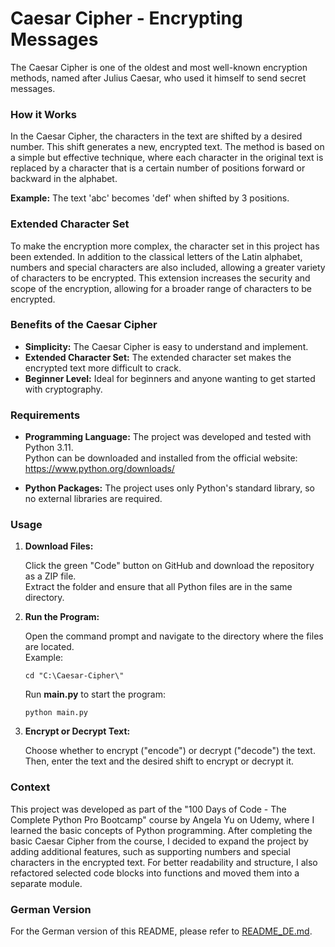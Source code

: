 # Caesar Cipher - Encrypting Messages
The Caesar Cipher is one of the oldest and most well-known encryption methods, named after Julius Caesar, who used it himself to send secret messages.

### How it Works
In the Caesar Cipher, the characters in the text are shifted by a desired number. This shift generates a new, encrypted text. The method is based on a simple but effective technique, where each character in the original text is replaced by a character that is a certain number of positions forward or backward in the alphabet.

**Example:** The text 'abc' becomes 'def' when shifted by 3 positions.

### Extended Character Set
To make the encryption more complex, the character set in this project has been extended. In addition to the classical letters of the Latin alphabet, numbers and special characters are also included, allowing a greater variety of characters to be encrypted. This extension increases the security and scope of the encryption, allowing for a broader range of characters to be encrypted.

### Benefits of the Caesar Cipher
- **Simplicity:** The Caesar Cipher is easy to understand and implement.
- **Extended Character Set:** The extended character set makes the encrypted text more difficult to crack.
- **Beginner Level:** Ideal for beginners and anyone wanting to get started with cryptography.

### Requirements
- **Programming Language:**
  The project was developed and tested with Python 3.11.  
  Python can be downloaded and installed from the official website: https://www.python.org/downloads/

- **Python Packages:**
  The project uses only Python's standard library, so no external libraries are required.

### Usage
1. **Download Files:**
   
   Click the green "Code" button on GitHub and download the repository as a ZIP file.  
   Extract the folder and ensure that all Python files are in the same directory.
   
2. **Run the Program:**
   
   Open the command prompt and navigate to the directory where the files are located.  
   Example:

       cd "C:\Caesar-Cipher\"

   Run **main.py** to start the program:
  
       python main.py

3. **Encrypt or Decrypt Text:**

    Choose whether to encrypt ("encode") or decrypt ("decode") the text. Then, enter the text and the desired shift to encrypt or decrypt it.

### Context
This project was developed as part of the "100 Days of Code - The Complete Python Pro Bootcamp" course by Angela Yu on Udemy, where I learned the basic concepts of Python programming. After completing the basic Caesar Cipher from the course, I decided to expand the project by adding additional features, such as supporting numbers and special characters in the encrypted text. For better readability and structure, I also refactored selected code blocks into functions and moved them into a separate module.

### German Version
For the German version of this README, please refer to [README_DE.md](https://github.com/vans-codelab/Caesar-Cipher/blob/side-branch/README_DE.md).
